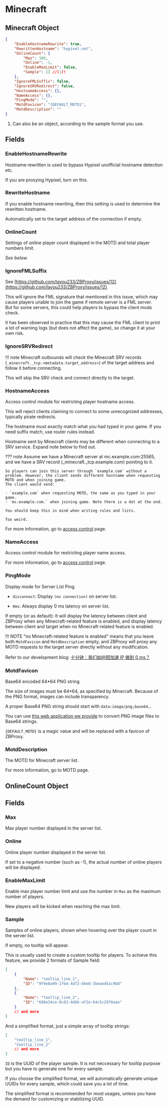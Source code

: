 # Minecraft

## Minecraft Object

```json
{
    "EnableHostnameRewrite": true,
    "RewrittenHostname": "hypixel.net",
    "OnlineCount": {
        "Max": 100,
        "Online": -1,
        "EnableMaxLimit": false,
        "Sample": [] //(1)!
    },
    "IgnoreFMLSuffix": false,
    "IgnoreSRVRedirect": false,
    "HostnameAccess": {},
    "NameAccess": {},
    "PingMode": "",
    "MotdFavicon": "{DEFAULT_MOTD}",
    "MotdDescription": ""
}
```

1. Can also be an object, according to the sample format you use.

## Fields

### EnableHostnameRewrite

Hostname rewritten is used to bypass Hypixel unofficial hostname detection etc.

If you are proxying Hypixel, turn on this.

### RewriteHostname

If you enable hostname rewriting, then this setting is used to determine the rewritten hostname.

Automatically set to the target address of the connection if empty.

### OnlineCount

Settings of online player count displayed in the MOTD and total player numbers limit.

*See below.*

### IgnoreFMLSuffix

See [https://github.com/layou233/ZBProxy/issues/12](https://github.com/layou233/ZBProxy/issues/12).

This will ignore the FML signature that mentioned in this issue, which may cause players unable to join the game if remote server is a FML server.  
But for some servers, this could help players to bypass the client mods check.

It has been observed in practice that this may cause the FML client to print a lot of warning logs (but does not affect the game), so change it at your own risk.

### IgnoreSRVRedirect

!!! note
    Minecraft outbounds will check the Minecraft SRV records (`_minecraft._tcp.<metadata.target_address>`) of the target address and follow it before connecting.

This will skip the SRV check and connect directly to the target.

### HostnameAccess

Access control module for restricting player hostname access.

This will reject clients claiming to connect to some unrecognized addresses, typically pirate redirects.

The hostname must exactly match what you had typed in your game.
If you need suffix match, use router rules instead.

Hostname sent by Minecraft clients may be different when connecting to a SRV service. Expand note below to find out.

??? note
    Assume we have a Minecraft server at mc.example.com:25565, and we have a SRV record (_minecraft._tcp.example.com) pointing to it.

    So players can join this server through `example.com` without a problem. However, the client sends different hostname when requesting MOTD and when joining game.
    The client would send:

    - `example.com` when requesting MOTD, the same as you typed in your game.
    - `mc.example.com.` when joining game. Note there is a dot at the end.

    You should keep this in mind when writing rules and lists.

    Too weird.

For more information, go to [access control](shared/access.md) page.

### NameAccess

Access control module for restricting player name access.

For more information, go to [access control](shared/access.md) page.

### PingMode

Display mode for Server List Ping.

- `disconnect`: Display `(no connection)` on server list.

- `0ms`: Always display 0 ms latency on server list.

If empty (or as default): It will display the latency between client and ZBProxy when any Minecraft-related feature is enabled, and display latency between client and target when no Minecraft-related feature is enabled.

!!! NOTE
    "no Minecraft-related feature is enabled" means that you leave both `MotdFavicon` and `MotdDescription` empty, and ZBProxy will proxy any MOTD requests to the target server directly without any modification.

Refer to our development blog: [十分钟：我们如何把加速 IP 做到 0 ms？](https://www.bilibili.com/read/cv21180654)

### MotdFavicon

Base64 encoded 64*64 PNG string.

The size of images must be 64*64, as specified by Minecraft. Because of the PNG format, images can include transparency.

A proper Base64 PNG string should start with `data:image/png;base64,`.

You can use [this web application we provide](https://launium.com/app/file-base64.html) to convert PNG image files to Base64 strings.

`{DEFAULT_MOTD}` is a magic value and will be replaced with a favicon of ZBProxy.

### MotdDescription

The MOTD for Minecraft server list.

For more information, go to MOTD page.

## OnlineCount Object

## Fields

### Max

Max player number displayed in the server list.

### Online

Online player number displayed in the server list.

If set to a negative number (such as -1), the actual number of online players will be displayed.

### EnableMaxLimit

Enable max player number limit and use the number in `Max` as the maximum number of players.

New players will be kicked when reaching the max limit.

### Sample

Samples of online players, shown when hovering over the player count in the server list.

If empty, no tooltip will appear.

This is usually used to create a custom tooltip for players. To achieve this feature, we provide 2 formats of Sample field:

```json title="Full format"
[
    {
        "Name": "tooltip_line_1",
        "ID": "9f9e8a99-1fbd-4d72-b6e8-3beae4b1c9b8"
    },
    {
        "Name": "tooltip_line_2",
        "ID": "698e34ce-8c63-4dbb-af2e-64c5c2970aae"
    }
    // and more
]
```

And a simplified format, just a simple array of tooltip strings:

```json title="Simplified format"
[
    "tooltip_line_1",
    "tooltip_line_2"
    // and more
]
```

`ID` is the UUID of the player sample. It is not neccessary for tooltip purpose but you have to generate one for every sample.

If you choose the simplified format, we will automatically generate unique UUIDs for every sample, which could save you a lot of time.

The simplified format is recommended for most usages, unless you have the demand for customizing or stabilizing UUID.
